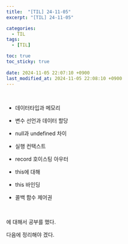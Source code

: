 ```yaml
---
title:  "[TIL] 24-11-05"
excerpt: "[TIL] 24-11-05"

categories:
  - TIL
tags:
  - [TIL]

toc: true
toc_sticky: true
 
date: 2024-11-05 22:07:10 +0900
last_modified_at: 2024-11-05 22:08:10 +0900
---
```


<br>

- 데이터타입과 메모리

- 변수 선언과 데이터 할당

- null과 undefined 차이

- 실행 컨택스트

- record 호이스팅 아우터

- this에 대해

- this 바인딩

- 콜백 함수 제어권

<br>

에 대해서 공부를 했다.  

다음에 정리해야 겠다.